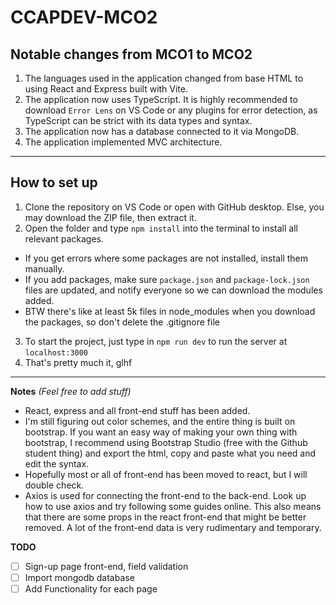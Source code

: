 # CCAPDEV-MCO2

## Notable changes from MCO1 to MCO2
1. The languages used in the application changed from base HTML to using React and Express built with Vite.
2. The application now uses TypeScript. It is highly recommended to download `Error Lens` on VS Code or any plugins for error detection, as TypeScript can be strict with its data types and syntax. 
3. The application now has a database connected to it via MongoDB. 
4. The application implemented MVC architecture. 

---
## How to set up
1. Clone the repository on VS Code or open with GitHub desktop. Else, you may download the ZIP file, then extract it. 
2. Open the folder and type `npm install` into the terminal to install all relevant packages.
  - If you get errors where some packages are not installed, install them manually. 
  - If you add packages, make sure `package.json` and `package-lock.json` files are updated, and notify everyone so we can download the modules added.
  - BTW there's like at least 5k files in node_modules when you download the packages, so don't delete the .gitignore file
3. To start the project, just type in `npm run dev` to run the server at `localhost:3000`
4. That's pretty much it, glhf
---

__Notes__ _(Feel free to add stuff)_

- React, express and all front-end stuff has been added.
- I'm still figuring out color schemes, and the entire thing is built on bootstrap. If you want an easy way of making your own thing with bootstrap, I recommend using Bootstrap Studio (free with the Github student thing) and export the html, copy and paste what you need and edit the syntax.
- Hopefully most or all of front-end has been moved to react, but I will double check.
- Axios is used for connecting the front-end to the back-end. Look up how to use axios and try following some guides online. This also means that there are some props in the react front-end that might be better removed. A lot of the front-end data is very rudimentary and temporary.

__TODO__

- [ ] Sign-up page front-end, field validation
- [ ] Import mongodb database
- [ ] Add Functionality for each page
